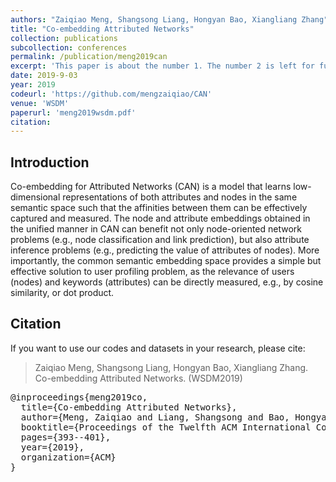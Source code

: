 ```yaml
---
authors: "Zaiqiao Meng, Shangsong Liang, Hongyan Bao, Xiangliang Zhang"
title: "Co-embedding Attributed Networks"
collection: publications
subcollection: conferences
permalink: /publication/meng2019can
excerpt: 'This paper is about the number 1. The number 2 is left for future work.'
date: 2019-9-03
year: 2019
codeurl: 'https://github.com/mengzaiqiao/CAN'
venue: 'WSDM'
paperurl: 'meng2019wsdm.pdf'
citation:
---
```



## Introduction

Co-embedding for Attributed Networks (CAN) is a model that learns low-dimensional representations of both attributes and nodes in the same semantic space such that the affinities between them can be effectively captured and measured. The node and attribute embeddings obtained in the unified manner in CAN can benefit not only node-oriented network problems (e.g., node classification and link prediction), but also attribute inference problems (e.g., predicting the value of attributes of nodes). More importantly, the common semantic embedding space provides a simple but effective solution to user profiling problem, as the relevance of users (nodes) and keywords (attributes) can be directly measured, e.g., by cosine similarity, or dot product.

## Citation

If you want to use our codes and datasets in your research, please cite:
>Zaiqiao Meng, Shangsong Liang, Hongyan Bao, Xiangliang Zhang. Co-embedding Attributed Networks. (WSDM2019)

<pre>
@inproceedings{meng2019co,
  title={Co-embedding Attributed Networks},
  author={Meng, Zaiqiao and Liang, Shangsong and Bao, Hongyan and Zhang, Xiangliang},
  booktitle={Proceedings of the Twelfth ACM International Conference on Web Search and Data Mining},
  pages={393--401},
  year={2019},
  organization={ACM}
}
</pre>